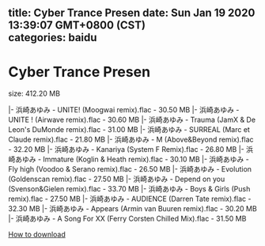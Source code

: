 
title: Cyber Trance Presen
date: Sun Jan 19 2020 13:39:07 GMT+0800 (CST)    
categories: baidu
---

# Cyber Trance Presen
size: 412.20 MB
 
 
|- 浜崎あゆみ - UNITE! (Moogwai remix).flac - 30.50 MB
|- 浜崎あゆみ - UNITE ! (Airwave remix).flac - 30.60 MB
|- 浜崎あゆみ - Trauma (JamX & De Leon's DuMonde remix).flac - 31.00 MB
|- 浜崎あゆみ - SURREAL (Marc et Claude remix).flac - 21.80 MB
|- 浜崎あゆみ - M (Above&Beyond remix).flac - 32.20 MB
|- 浜崎あゆみ - Kanariya (System F Remix).flac - 26.80 MB
|- 浜崎あゆみ - Immature (Koglin & Heath remix).flac - 30.10 MB
|- 浜崎あゆみ - Fly high (Voodoo & Serano remix).flac - 26.50 MB
|- 浜崎あゆみ - Evolution (Goldenscan remix).flac - 27.50 MB
|- 浜崎あゆみ - Depend on you (Svenson&Gielen remix).flac - 33.70 MB
|- 浜崎あゆみ - Boys & Girls (Push remix).flac - 27.50 MB
|- 浜崎あゆみ - AUDIENCE (Darren Tate remix).flac - 32.30 MB
|- 浜崎あゆみ - Appears (Armin van Buuren remix).flac - 30.20 MB
|- 浜崎あゆみ - A Song For XX (Ferry Corsten Chilled Mix).flac - 31.50 MB

[How to download](https://bpcam.bemobtrk.com/go/2ceec3aa-1ca2-46d6-b9ff-aaa5c184517c?jno=1880)